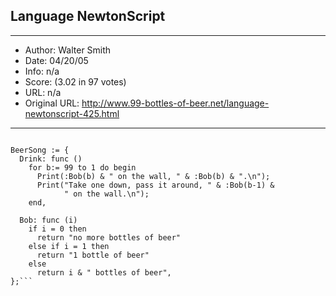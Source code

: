 
## Language NewtonScript ##
---
- Author: Walter Smith
- Date: 04/20/05
- Info: n/a
- Score:  (3.02 in 97 votes)
- URL: n/a
- Original URL: http://www.99-bottles-of-beer.net/language-newtonscript-425.html
---

```By Walter Smith.

BeerSong := {
  Drink: func ()
    for b:= 99 to 1 do begin
      Print(:Bob(b) & " on the wall, " & :Bob(b) & ".\n");
      Print("Take one down, pass it around, " & :Bob(b-1) &
            " on the wall.\n");
    end,

  Bob: func (i)
    if i = 0 then
      return "no more bottles of beer"
    else if i = 1 then
      return "1 bottle of beer"
    else
      return i & " bottles of beer",
};```